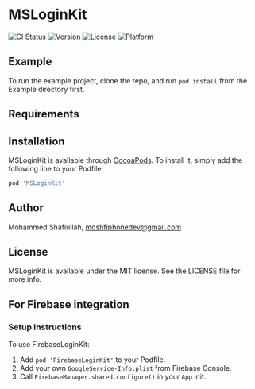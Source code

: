 # MSLoginKit

[![CI Status](https://img.shields.io/travis/mohammedshafiullah/MSLoginKit.svg?style=flat)](https://travis-ci.org/mohammedshafiullah/MSLoginKit)
[![Version](https://img.shields.io/cocoapods/v/MSLoginKit.svg?style=flat)](https://cocoapods.org/pods/MSLoginKit)
[![License](https://img.shields.io/cocoapods/l/MSLoginKit.svg?style=flat)](https://cocoapods.org/pods/MSLoginKit)
[![Platform](https://img.shields.io/cocoapods/p/MSLoginKit.svg?style=flat)](https://cocoapods.org/pods/MSLoginKit)

## Example

To run the example project, clone the repo, and run `pod install` from the Example directory first.

## Requirements

## Installation

MSLoginKit is available through [CocoaPods](https://cocoapods.org). To install
it, simply add the following line to your Podfile:

```ruby
pod 'MSLoginKit'
```

## Author

Mohammed Shafiullah, mdshfiphonedev@gmail.com

## License

MSLoginKit is available under the MIT license. See the LICENSE file for more info.


## For Firebase integration
### Setup Instructions
To use FirebaseLoginKit:
1. Add `pod 'FirebaseLoginKit'` to your Podfile.
2. Add your own `GoogleService-Info.plist` from Firebase Console.
3. Call `FirebaseManager.shared.configure()` in your `App` init.
